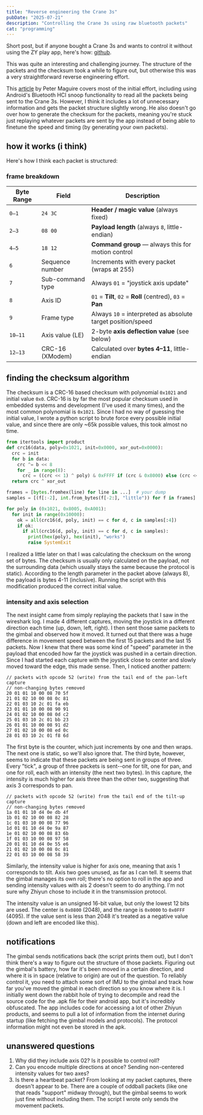 ```yaml
---
title: "Reverse engineering the Crane 3s"
pubDate: "2025-07-21"
description: "Controlling the Crane 3s using raw bluetooth packets"
cat: "programming"
---
```


Short post, but if anyone bought a Crane 3s and wants to control it without using the ZY play app, here's how: [github](https://github.com/boopdotpng/crane3s-reversed).

This was quite an interesting and challenging journey. The structure of the packets and the checksum took a while to figure out, but otherwise this was a very straightforward reverse engineering effort. 

This [article](https://petermaguire.xyz/posts/zhiyun-weebil-s-ble-protocol/) by Peter Maguire covers most of the initial effort, including using Android's Bluetooth HCI snoop functionality to read all the packets being sent to the Crane 3s. However, I think it includes a lot of unnecessary information and gets the packet structure slightly wrong. He also doesn't go over how to generate the checksum for the packets, meaning you're stuck just replaying whatever packets are sent by the app instead of being able to finetune the speed and timing (by generating your own packets). 

## how it works (i think)
Here's how I think each packet is structured: 

### frame breakdown
| **Byte Range** | **Field**        | **Description**                                             |
| -------------- | ---------------- | ----------------------------------------------------------- |
| `0–1`          | `24 3C`          | **Header / magic value** (always fixed)                     |
| `2–3`          | `08 00`          | **Payload length** (always `8`, little-endian)              |
| `4–5`          | `18 12`          | **Command group** — always this for motion control          |
| `6`            | Sequence number  | Increments with every packet (wraps at 255)                 |
| `7`            | Sub-command type | Always `01` = "joystick axis update"                        |
| `8`            | Axis ID          | `01` = **Tilt**, `02` = **Roll** (centred), `03` = **Pan**  |
| `9`            | Frame type       | Always `10` = interpreted as absolute target position/speed |
| `10–11`        | Axis value (LE)  | 2-byte **axis deflection value** (see below)                |
| `12–13`        | CRC-16 (XModem)  | Calculated over **bytes 4–11**, little-endian               |

## finding the checksum algorithm
The checksum is a CRC-16 based checksum with polynomial `0x1021` and initial value `0x0`. CRC-16 is by far the most popular checksum used in embedded systems and development (I've used it many times), and the most common polynomial is `0x1021`. Since I had no way of guessing the initial value, I wrote a python script to brute force every possible initial value, and since there are only ~65k possible values, this took almost no time. 

```py
from itertools import product
def crc16(data, poly=0x1021, init=0x0000, xor_out=0x0000):
  crc = init
  for b in data:
    crc ^= b << 8
    for _ in range(8):
      crc = ((crc << 1) ^ poly) & 0xFFFF if (crc & 0x8000) else (crc << 1) & 0xFFFF
  return crc ^ xor_out

frames = [bytes.fromhex(line) for line in ...]  # your dump
samples = [(f[:-2], int.from_bytes(f[-2:], "little")) for f in frames]

for poly in (0x1021, 0x8005, 0xA001): 
  for init in range(0x10000):
    ok = all(crc16(d, poly, init) == c for d, c in samples[:4])
    if ok:
      if all(crc16(d, poly, init) == c for d, c in samples):
        print(hex(poly), hex(init), "works")
        raise SystemExit
```

I realized a little later on that I was calculating the checksum on the wrong set of bytes. The checksum is usually only calculated on the payload, not the surrounding data (which usually stays the same because the protocol is static). According to the length parameter in the packet above (always 8), the payload is bytes 4-11 (inclusive). Running the script with this modification produced the correct initial value. 

### intensity and axis selection
The next insight came from simply replaying the packets that I saw in the wireshark log. I made 4 different captures, moving the joystick in a different direction each time (up, down, left, right). I then sent those same packets to the gimbal and observed how it moved. It turned out that there was a huge difference in movement speed between the first 15 packets and the last 15 packets. Now I knew that there was some kind of "speed" parameter in the payload that encoded how far the joystick was pushed in a certain direction. Since I had started each capture with the joystick close to center and slowly moved toward the edge, this made sense. Then, I noticed another pattern: 

```
// packets with opcode 52 (write) from the tail end of the pan-left capture 
// non-changing bytes removed
20 01 01 10 00 08 70 5f
21 01 02 10 00 08 0c 81
22 01 03 10 2c 01 fa eb
23 01 01 10 00 08 90 91
24 01 02 10 00 08 0d c2
25 01 03 10 2c 01 bb 23
26 01 01 10 00 08 91 d2
27 01 02 10 00 08 ed 0c
28 01 03 10 2c 01 f8 6d
```

The first byte is the counter, which just increments by one and then wraps. The next one is static, so we'll also ignore that. The third byte, however, seems to indicate that these packets are being sent in groups of three. Every "tick", a group of three packets is sent--one for tilt, one for pan, and one for roll, each with an intensity (the next two bytes). In this capture, the intensity is much higher for axis three than the other two, suggesting that axis 3 corresponds to pan. 

```
// packets with opcode 52 (write) from the tail end of the tilt-up capture 
// non-changing bytes removed
1a 01 01 10 d4 0e db 4f
1b 01 02 10 00 08 82 28
1c 01 03 10 00 08 77 96
1d 01 01 10 d4 0e 9a 87
1e 01 02 10 00 08 83 6b
1f 01 03 10 00 08 97 58
20 01 01 10 d4 0e 55 e6
21 01 02 10 00 08 0c 81
22 01 03 10 00 08 58 39
```

Similarly, the intensity value is higher for axis one, meaning that axis 1 corresponds to tilt. Axis two goes unused, as far as I can tell. It seems that the gimbal manages its own roll; there's no option to roll in the app and sending intensity values with ais 2 doesn't seem to do anything. I'm not sure why Zhiyun chose to include it in the transmission protocol.

The intensity value is an unsigned 16-bit value, but only the lowest 12 bits are used. The center is `0x0800` (2048), and the range is `0x0000` to `0x0FFF` (4095). If the value sent is less than 2048 it's treated as a negative value (down and left are encoded like this). 

## notifications
The gimbal sends notifications back (the script prints them out), but I don't think there's a way to figure out the structure of those packets. Figuring out the gimbal's battery, how far it's been moved in a certain direction, and where it is in space (relative to origin) are out of the question. To reliably control it, you need to attach some sort of IMU to the gimbal and track how far you've moved the gimbal in each direction so you know where it is. I initially went down the rabbit hole of trying to decompile and read the source code for the .apk file for their android app, but it's incredibly obfuscated. The app includes code for accessing a lot of other Zhiyun products, and seems to pull a lot of information from the internet during startup (like fetching the gimbal models and protocols). The protocol information might not even be stored in the apk.  

## unanswered questions 
1. Why did they include axis 02? Is it possible to control roll? 
2. Can you encode multiple directions at once? Sending non-centered intensity values for two axes? 
3. Is there a heartbeat packet? From looking at my packet captures, there doesn't appear to be. There are a couple of oddball packets (like one that reads "support" midway through), but the gimbal seems to work just fine without including them. The script I wrote only sends the movement packets.
